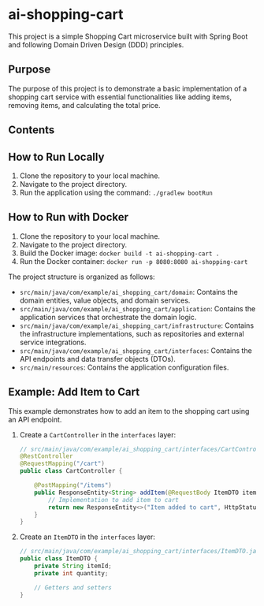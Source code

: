 # ai-shopping-cart

This project is a simple Shopping Cart microservice built with Spring Boot and following Domain Driven Design (DDD) principles.

## Purpose

The purpose of this project is to demonstrate a basic implementation of a shopping cart service with essential functionalities like adding items, removing items, and calculating the total price.

## Contents

## How to Run Locally

1.  Clone the repository to your local machine.
2.  Navigate to the project directory.
3.  Run the application using the command: `./gradlew bootRun`

## How to Run with Docker

1.  Clone the repository to your local machine.
2.  Navigate to the project directory.
3.  Build the Docker image: `docker build -t ai-shopping-cart .`
4.  Run the Docker container: `docker run -p 8080:8080 ai-shopping-cart`

The project structure is organized as follows:

-   `src/main/java/com/example/ai_shopping_cart/domain`: Contains the domain entities, value objects, and domain services.
-   `src/main/java/com/example/ai_shopping_cart/application`: Contains the application services that orchestrate the domain logic.
-   `src/main/java/com/example/ai_shopping_cart/infrastructure`: Contains the infrastructure implementations, such as repositories and external service integrations.
-   `src/main/java/com/example/ai_shopping_cart/interfaces`: Contains the API endpoints and data transfer objects (DTOs).
-   `src/main/resources`: Contains the application configuration files.

## Example: Add Item to Cart

This example demonstrates how to add an item to the shopping cart using an API endpoint.

1.  Create a `CartController` in the `interfaces` layer:

    ```java
    // src/main/java/com/example/ai_shopping_cart/interfaces/CartController.java
    @RestController
    @RequestMapping("/cart")
    public class CartController {

        @PostMapping("/items")
        public ResponseEntity<String> addItem(@RequestBody ItemDTO itemDTO) {
            // Implementation to add item to cart
            return new ResponseEntity<>("Item added to cart", HttpStatus.OK);
        }
    }
    ```

2.  Create an `ItemDTO` in the `interfaces` layer:

    ```java
    // src/main/java/com/example/ai_shopping_cart/interfaces/ItemDTO.java
    public class ItemDTO {
        private String itemId;
        private int quantity;

        // Getters and setters
    }
    ```